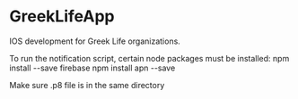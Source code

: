 # GreekLifeApp
IOS development for Greek Life organizations.

To run the notification script, certain node packages must be installed:
npm install --save firebase
npm install apn --save

Make sure  .p8 file is in the same directory
